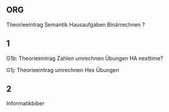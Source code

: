 ## ORG
Theorieeintrag Semantik
Hausaufgaben Binärrechnen ?
## 1
G1b:
	Theorieeintrag Zahlen umrechnen
	Übungen HA nexttime?

G1j:
	Theorieeintrag umrechnen Hex
	Übungen

## 2
Informatikbiber